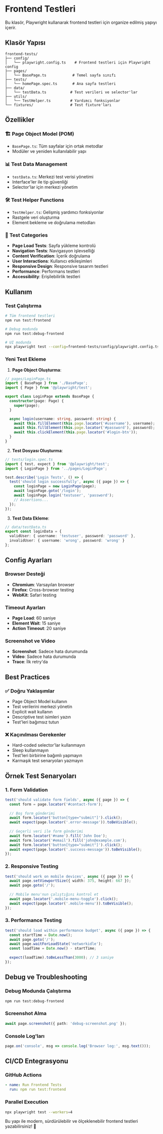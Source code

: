 # Frontend Testleri

Bu klasör, Playwright kullanarak frontend testleri için organize edilmiş yapıyı içerir.

## Klasör Yapısı

```
frontend-tests/
├── config/
│   └── playwright.config.ts    # Frontend testleri için Playwright config
├── pages/
│   └── BasePage.ts            # Temel sayfa sınıfı
├── tests/
│   └── homePage.spec.ts       # Ana sayfa testleri
├── data/
│   └── testData.ts           # Test verileri ve selector'lar
├── utils/
│   └── TestHelper.ts         # Yardımcı fonksiyonlar
└── fixtures/                 # Test fixture'ları
```

## Özellikler

### 🏗️ **Page Object Model (POM)**
- `BasePage.ts`: Tüm sayfalar için ortak metodlar
- Modüler ve yeniden kullanılabilir yapı

### 📊 **Test Data Management**
- `testData.ts`: Merkezi test verisi yönetimi
- Interface'ler ile tip güvenliği
- Selector'lar için merkezi yönetim

### 🛠️ **Test Helper Functions**
- `TestHelper.ts`: Gelişmiş yardımcı fonksiyonlar
- Rastgele veri oluşturma
- Element bekleme ve doğrulama metodları

### 🎯 **Test Categories**
- **Page Load Tests**: Sayfa yükleme kontrolü
- **Navigation Tests**: Navigasyon işlevselliği
- **Content Verification**: İçerik doğrulama
- **User Interactions**: Kullanıcı etkileşimleri
- **Responsive Design**: Responsive tasarım testleri
- **Performance**: Performans testleri
- **Accessibility**: Erişilebilirlik testleri

## Kullanım

### Test Çalıştırma

```bash
# Tüm frontend testleri
npm run test:frontend

# Debug modunda
npm run test:debug-frontend

# UI modunda
npx playwright test --config=frontend-tests/config/playwright.config.ts --ui
```

### Yeni Test Ekleme

1. **Page Object Oluşturma**:
```typescript
// pages/LoginPage.ts
import { BasePage } from './BasePage';
import { Page } from '@playwright/test';

export class LoginPage extends BasePage {
  constructor(page: Page) {
    super(page);
  }

  async login(username: string, password: string) {
    await this.fillElement(this.page.locator('#username'), username);
    await this.fillElement(this.page.locator('#password'), password);
    await this.clickElement(this.page.locator('#login-btn'));
  }
}
```

2. **Test Dosyası Oluşturma**:
```typescript
// tests/login.spec.ts
import { test, expect } from '@playwright/test';
import { LoginPage } from '../pages/LoginPage';

test.describe('Login Tests', () => {
  test('should login successfully', async ({ page }) => {
    const loginPage = new LoginPage(page);
    await loginPage.goto('/login');
    await loginPage.login('testuser', 'password');
    // Assertions...
  });
});
```

3. **Test Data Ekleme**:
```typescript
// data/testData.ts
export const loginData = {
  validUser: { username: 'testuser', password: 'password' },
  invalidUser: { username: 'wrong', password: 'wrong' }
};
```

## Config Ayarları

### Browser Desteği
- **Chromium**: Varsayılan browser
- **Firefox**: Cross-browser testing
- **WebKit**: Safari testing

### Timeout Ayarları
- **Page Load**: 60 saniye
- **Element Wait**: 15 saniye
- **Action Timeout**: 20 saniye

### Screenshot ve Video
- **Screenshot**: Sadece hata durumunda
- **Video**: Sadece hata durumunda
- **Trace**: İlk retry'da

## Best Practices

### ✅ Doğru Yaklaşımlar
- Page Object Model kullanın
- Test verilerini merkezi yönetin
- Explicit wait kullanın
- Descriptive test isimleri yazın
- Test'leri bağımsız tutun

### ❌ Kaçınılması Gerekenler
- Hard-coded selector'lar kullanmayın
- Sleep kullanmayın
- Test'leri birbirine bağımlı yapmayın
- Karmaşık test senaryoları yazmayın

## Örnek Test Senaryoları

### 1. Form Validation
```typescript
test('should validate form fields', async ({ page }) => {
  const form = page.locator('#contact-form');
  
  // Boş form gönderimi
  await form.locator('button[type="submit"]').click();
  await expect(page.locator('.error-message')).toBeVisible();
  
  // Geçerli veri ile form gönderimi
  await form.locator('#name').fill('John Doe');
  await form.locator('#email').fill('john@example.com');
  await form.locator('button[type="submit"]').click();
  await expect(page.locator('.success-message')).toBeVisible();
});
```

### 2. Responsive Testing
```typescript
test('should work on mobile devices', async ({ page }) => {
  await page.setViewportSize({ width: 375, height: 667 });
  await page.goto('/');
  
  // Mobile menu'nun çalıştığını kontrol et
  await page.locator('.mobile-menu-toggle').click();
  await expect(page.locator('.mobile-menu')).toBeVisible();
});
```

### 3. Performance Testing
```typescript
test('should load within performance budget', async ({ page }) => {
  const startTime = Date.now();
  await page.goto('/');
  await page.waitForLoadState('networkidle');
  const loadTime = Date.now() - startTime;
  
  expect(loadTime).toBeLessThan(3000); // 3 saniye
});
```

## Debug ve Troubleshooting

### Debug Modunda Çalıştırma
```bash
npm run test:debug-frontend
```

### Screenshot Alma
```typescript
await page.screenshot({ path: 'debug-screenshot.png' });
```

### Console Log'ları
```typescript
page.on('console', msg => console.log('Browser log:', msg.text()));
```

## CI/CD Entegrasyonu

### GitHub Actions
```yaml
- name: Run Frontend Tests
  run: npm run test:frontend
```

### Parallel Execution
```bash
npx playwright test --workers=4
```

Bu yapı ile modern, sürdürülebilir ve ölçeklenebilir frontend testleri yazabilirsiniz! 🚀 